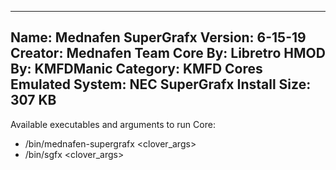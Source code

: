-----------------------
Name: Mednafen SuperGrafx
Version: 6-15-19
Creator: Mednafen Team
Core By: Libretro
HMOD By: KMFDManic
Category: KMFD Cores
Emulated System: NEC SuperGrafx
Install Size: 307 KB
-----------------------
Available executables and arguments to run Core:
- /bin/mednafen-supergrafx <rom> <clover_args>
- /bin/sgfx <rom> <clover_args>
